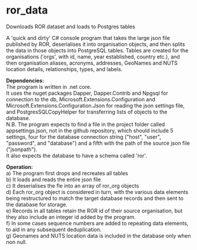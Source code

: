 # ror_data
Downloads ROR dataset and loads to Postgres tables

A 'quick and dirty' C# console program that takes the large json file published by ROR, deserialises it into organisation objects, and then splits the data in those objects into PostgreSQL tables. Tables are created for the organisations ('orgs', with id, name, year established, country etc.), and then organisation aliases, acronyms, addresses, GeoNames and NUTS location details, relationships, types, and labels.

**Dependencies:**<br/>
The program is written in .net core. <br/>
It uses the nuget packages Dapper, Dapper.Contrib and Npgsql for connection to the db, Microsoft.Extensions.Configuration and Microsoft.Extensions.Configuration.Json for reading the json settings file, and PostgresSQLCopyHelper for transferring lists of objects to the database. <br/>
N.B. The program expects to find a file in the project folder called appsettings.json, not in the github repository, which should include 5 settings, four for the database connection string ("host", "user", "password", and "database") and a fifth with the path of the source json file ("jsonpath").<br/>
It also expects the database to have a schema called 'ror'.<br/>

**Operation:**<br/>
a) The program first drops and recreates all tables <br/>
b) It loads and reads the entire json file<br/>
c) It deserialises the fle into an array of ror_org objects<br/>
d) Each ror_org object is considered in turn, with the various data elements being restructured to match the target database records and then sent to the database for storage.<br/>
e) Records in all tables retain the ROR id of their source organisation, but they also include an integer id added by the program.<br/>
f) In some cases sequence numbers are added to repeating data elements, to aid in any subsequent deduplication.<br/>
g) Geonames and NUTS location data is included in the database only when non null.<br/>
